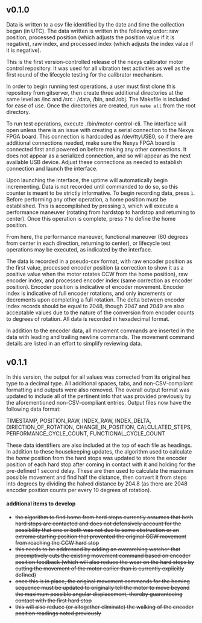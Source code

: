 ## v0.1.0

Data is written to a csv file identified by the date and time the collection began (in UTC). The data written is written in the following order: raw position, processed position (which adjusts the position value if it is negative), raw index, and processed index (which adjusts the index value if it is negative).

This is the first version-controlled release of the nexys calibrator motor control repository. It was used for all vibration test activities as well as the first round of the lifecycle testing for the calibrator mechanism.

In order to begin running test operations, a user must first clone this repository from gitserver, then create three additional directories at the same level as /inc and /src : /data, /bin, and /obj. The Makefile is included for ease of use. Once the directories are created, run `make all` from the root directory.

To run test operations, execute ./bin/motor-control-cli. The interface will open unless there is an issue with creating a serial connection to the Nexys FPGA board. This connection is hardcoded as /dev/ttyUSB0, so if there are additional connections needed, make sure the Nexys FPGA board is connected first and powered on before making any other connections. It does not appear as a serialized connection, and so will appear as the next available USB device. Adjust these connections as needed to establish connection and launch the interface.

Upon launching the interface, the uptime will automatically begin incrementing. Data is not recorded until commanded to do so, so this counter is meant to be strictly informative. To begin recording data, press `1`. Before performing any other operation, a home position must be established. This is accomplished by pressing `3`, which will execute a performance maneuver (rotating from hardstop to hardstop and returning to center). Once this operation is complete, press `7` to define the home position.

From here, the performance maneuver, functional maneuver (60 degrees from center in each direction, returning to center), or lifecycle test operations may be executed, as indicated by the interface. 

The data is recorded in a pseudo-csv format, with raw encoder position as the first value, processed encoder position (a correction to show it as a positive value when the motor rotates CCW from the home position), raw encoder index, and processed encoder index (same correction as encoder position). Encoder position is indicative of encoder movement. Encoder index is indicative of full encoder rotations, and only increments or decrements upon completing a full rotation. The delta between encoder index records should be equal to 2048, though 2047 and 2049 are also acceptable values due to the nature of the conversion from encoder counts to degrees of rotation. All data is recorded in hexadecimal format. 

In addition to the encoder data, all movement commands are inserted in the data with leading and trailing newline commands. The movement command details are listed in an effort to simplify reviewing data.


## v0.1.1

In this version, the output for all values was corrected from its original hex type to a decimal type. All additional spaces, tabs, and non-CSV-compliant formatting and outputs were also removed. The overall output format was updated to include all of the pertinent info that was provided previously by the aforementioned non-CSV-compliant entries. Output files now have the following data format:

TIMESTAMP,
POSITION_RAW,
INDEX_RAW,
INDEX_DELTA,
DIRECTION_OF_ROTATION,
CHANGE_IN_POSITION,
CALCULATED_STEPS,
PERFORMANCE_CYCLE_COUNT,
FUNCTIONAL_CYCLE_COUNT

These data identifiers are also included at the top of each file as headings. In addition to these housekeeping updates, the algorithm used to calculate the *home* position from the hard stops was updated to store the encoder position of each hard stop after coming in contact with it and holding for the pre-defined 1 second delay. These are then used to calculate the maximum possible movement and find half the distance, then convert it from steps into degrees by dividing the halved distance by 204.8 (as there are 2048 encoder position counts per every 10 degrees of rotation).

#### additional items to develop
- ~~the algorithm to find home from hard stops currently assumes that both hard stops are contacted and does not defensively account for the possibility that one or both was not due to some obstruction or an extreme starting position that prevented the original CCW movement from reaching the CCW hard stop~~
- ~~this needs to be addressed by adding an overarching watcher that preemptively cuts the existing movement command based on encoder position feedback (which will also reduce the wear on the hard stops by cutting the movement of the motor earlier than is currently explicitly defined)~~
- ~~once this is in place, the original movement commands for the homing sequence must be updated to originally tell the motor to move beyond the maximum possible angular displacement, thereby guaranteeing contact with the first hard stop~~
- ~~this will also reduce (or altogether eliminate) the walking of the encoder position readings noted previously~~

